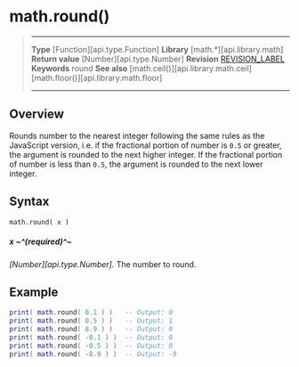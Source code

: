 # math.round()

> --------------------- ------------------------------------------------------------------------------------------
> __Type__              [Function][api.type.Function]
> __Library__           [math.*][api.library.math]
> __Return value__      [Number][api.type.Number]
> __Revision__          [REVISION_LABEL](REVISION_URL)
> __Keywords__          round
> __See also__          [math.ceil()][api.library.math.ceil]
>						[math.floor()][api.library.math.floor]
> --------------------- ------------------------------------------------------------------------------------------


## Overview

Rounds number to the nearest integer following the same rules as the JavaScript version, i.e. if the fractional portion of number is `0.5` or greater, the argument is rounded to the next higher integer. If the fractional portion of number is less than `0.5`, the argument is rounded to the next lower integer.

## Syntax

	math.round( x )

##### x ~^(required)^~
_[Number][api.type.Number]._ The number to round.


## Example

``````lua
print( math.round( 0.1 ) )   -- Output: 0
print( math.round( 0.5 ) )   -- Output: 1
print( math.round( 8.9 ) )   -- Output: 9 
print( math.round( -0.1 ) )  -- Output: 0
print( math.round( -0.5 ) )  -- Output: 0
print( math.round( -8.9 ) )  -- Output: -9
``````
